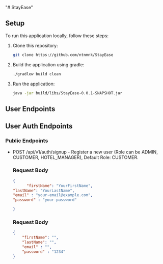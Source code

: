 "# StayEase" 

## Setup

To run this application locally, follow these steps:

1. Clone this repository:

   ```bash
   git clone https://github.com/ntnmnk/StayEase
   ```

2. Build the application using gradle:
    ```bash
   ./gradlew build clean
   ```

3. Run the application:
    ```bash
    java -jar build/libs/StayEase-0.0.1-SNAPSHOT.jar
    ```
 

## User Endpoints



## User Auth Endpoints
### Public Endpoints
- POST /api/v1/auth/signup - Register a new user (Role can be ADMIN, CUSTOMER, HOTEL_MANAGER), Default Role: CUSTOMER.
    ### Request Body
    ```json
    {
    	  "firstName": "YourFirstName",
  "lastName": "YourLastName",
  "email" : "your-email@example.com",
  "password" : "your-password"

    }
    ```
    ### Request Body
    ```json
    {
    	"firstName": "",
        "lastName": "",
        "email" : "",
        "password" : "1234"
    }
    ```


